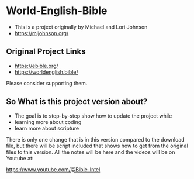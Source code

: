 # World-English-Bible
- This is a project originally by Michael and Lori Johnson
- https://mljohnson.org/

## Original Project Links
-  https://ebible.org/
-  https://worldenglish.bible/

Please consider supporting them.

## So What is this project version about?
- The goal is to step-by-step show how to update the project while
 - learning more about coding
 - learn more about scripture

There is only one change that is in this version compared to the download file, but there will be script included that shows how to get from the original files to this version.  All the notes will be here and the videos will be on Youtube at:

https://www.youtube.com/@Bible-Intel





